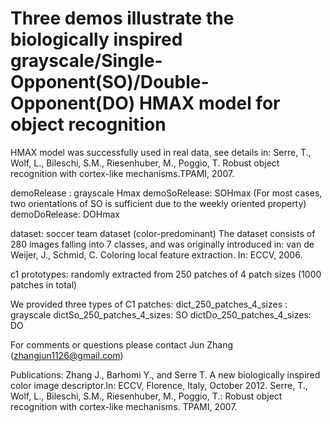 Three demos illustrate the biologically inspired grayscale/Single-Opponent(SO)/Double-Opponent(DO) HMAX model for object recognition
===============

HMAX model was successfully used in real data, see details in:
Serre, T., Wolf, L., Bileschi, S.M., Riesenhuber, M., Poggio, T. Robust object
recognition with cortex-like mechanisms.TPAMI, 2007.

demoRelease  : grayscale Hmax
demoSoRelease: SOHmax (For most cases, two orientations of SO is sufficient due to the weekly oriented property)
demoDoRelease: DOHmax


dataset: soccer team dataset (color-predominant)
The dataset consists of 280 images falling into 7 classes, and was originally introduced in:
van de Weijer, J., Schmid, C. Coloring local feature extraction. In: ECCV, 2006.



c1 prototypes:  randomly extracted from 250 patches of 4 patch sizes (1000 patches in total)

We provided three types of C1 patches:
dict_250_patches_4_sizes  : grayscale 
dictSo_250_patches_4_sizes: SO
dictDo_250_patches_4_sizes: DO



For comments or questions please contact Jun Zhang (zhangjun1126@gmail.com)


Publications:
Zhang J., Barhomi Y., and Serre T. A new biologically inspired color image descriptor.In: ECCV, Florence, Italy, October 2012. 
Serre, T., Wolf, L., Bileschi, S.M., Riesenhuber, M., Poggio, T.: Robust object recognition with cortex-like mechanisms. TPAMI, 2007.
